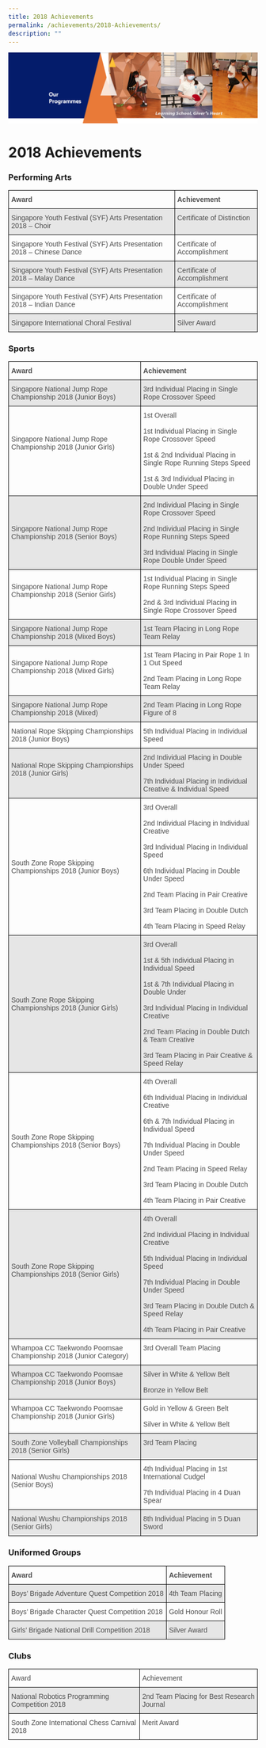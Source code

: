 ```yaml
---
title: 2018 Achievements
permalink: /achievements/2018-Achievements/
description: ""
---
```

![](/images/OurProgrammes.png)

2018 Achievements
=================

### Performing Arts

<style type="text/css">
.tg  {border-collapse:collapse;border-spacing:0;}
.tg td{border-color:black;border-style:solid;border-width:1px;font-family:Arial, sans-serif;font-size:14px;
  overflow:hidden;padding:10px 5px;word-break:normal;}
.tg th{border-color:black;border-style:solid;border-width:1px;font-family:Arial, sans-serif;font-size:14px;
  font-weight:normal;overflow:hidden;padding:10px 5px;word-break:normal;}
.tg .tg-q6nq{color:#4C4C4C;text-align:left;vertical-align:top}
.tg .tg-br2o{background-color:#E6E6E6;color:#4C4C4C;text-align:left;vertical-align:top}
.tg .tg-gpqx{color:#4C4C4C;font-weight:bold;text-align:left;vertical-align:top}
</style>
<table class="tg">
<thead>
  <tr>
    <th class="tg-gpqx">Award</th>
    <th class="tg-gpqx">Achievement</th>
  </tr>
</thead>
<tbody>
  <tr>
    <td class="tg-br2o">Singapore Youth Festival (SYF) Arts Presentation 2018 – Choir</td>
    <td class="tg-br2o">Certificate of Distinction</td>
  </tr>
  <tr>
    <td class="tg-q6nq">Singapore Youth Festival (SYF) Arts Presentation 2018 – Chinese Dance</td>
    <td class="tg-q6nq">Certificate of Accomplishment</td>
  </tr>
  <tr>
    <td class="tg-br2o">Singapore Youth Festival (SYF) Arts Presentation 2018 – Malay Dance</td>
    <td class="tg-br2o">Certificate of Accomplishment</td>
  </tr>
  <tr>
    <td class="tg-q6nq">Singapore Youth Festival (SYF) Arts Presentation 2018 – Indian Dance</td>
    <td class="tg-q6nq">Certificate of Accomplishment</td>
  </tr>
  <tr>
    <td class="tg-br2o">Singapore International Choral Festival</td>
    <td class="tg-br2o">Silver Award</td>
  </tr>
</tbody>
</table>


### Sports

<style type="text/css">
.tg  {border-collapse:collapse;border-spacing:0;}
.tg td{border-color:black;border-style:solid;border-width:1px;font-family:Arial, sans-serif;font-size:14px;
  overflow:hidden;padding:10px 5px;word-break:normal;}
.tg th{border-color:black;border-style:solid;border-width:1px;font-family:Arial, sans-serif;font-size:14px;
  font-weight:normal;overflow:hidden;padding:10px 5px;word-break:normal;}
.tg .tg-q6nq{color:#4C4C4C;text-align:left;vertical-align:top}
.tg .tg-br2o{background-color:#E6E6E6;color:#4C4C4C;text-align:left;vertical-align:top}
.tg .tg-gpqx{color:#4C4C4C;font-weight:bold;text-align:left;vertical-align:top}
</style>
<table class="tg">
<thead>
  <tr>
    <th class="tg-gpqx">Award</th>
    <th class="tg-gpqx">Achievement</th>
  </tr>
</thead>
<tbody>
  <tr>
    <td class="tg-br2o">Singapore National Jump Rope Championship 2018 (Junior Boys)</td>
    <td class="tg-br2o">3rd Individual Placing in Single Rope Crossover Speed</td>
  </tr>
  <tr>
    <td class="tg-q6nq"><br><br><br>Singapore National Jump Rope Championship 2018 (Junior Girls)</td>
    <td class="tg-q6nq">1st Overall<br><br>1st Individual Placing in Single Rope Crossover Speed<br><br>1st &amp; 2nd Individual Placing in Single Rope Running Steps Speed<br><br>1st &amp; 3rd Individual Placing in Double Under Speed</td>
  </tr>
  <tr>
    <td class="tg-br2o"><br><br><br>Singapore National Jump Rope Championship 2018 (Senior Boys)</td>
    <td class="tg-br2o">2nd Individual Placing in Single Rope Crossover Speed<br><br>2nd Individual Placing in Single Rope Running Steps Speed<br><br>3rd Individual Placing in Single Rope Double Under Speed</td>
  </tr>
  <tr>
    <td class="tg-q6nq"><br>Singapore National Jump Rope Championship 2018 (Senior Girls)</td>
    <td class="tg-q6nq">1st Individual Placing in Single Rope Running Steps Speed<br><br>2nd &amp; 3rd Individual Placing in Single Rope Crossover Speed</td>
  </tr>
  <tr>
    <td class="tg-br2o">Singapore National Jump Rope Championship 2018 (Mixed Boys)</td>
    <td class="tg-br2o">1st Team Placing in Long Rope Team Relay</td>
  </tr>
  <tr>
    <td class="tg-q6nq"><br>Singapore National Jump Rope Championship 2018 (Mixed Girls)</td>
    <td class="tg-q6nq">1st Team Placing in Pair Rope 1 In 1 Out Speed<br><br>2nd Team Placing in Long Rope Team Relay</td>
  </tr>
  <tr>
    <td class="tg-br2o">Singapore National Jump Rope Championship 2018 (Mixed)</td>
    <td class="tg-br2o">2nd Team Placing in Long Rope Figure of 8</td>
  </tr>
  <tr>
    <td class="tg-q6nq">National Rope Skipping Championships 2018 (Junior Boys)</td>
    <td class="tg-q6nq">5th Individual Placing in Individual Speed</td>
  </tr>
  <tr>
    <td class="tg-br2o"><br>National Rope Skipping Championships 2018 (Junior Girls)</td>
    <td class="tg-br2o">2nd Individual Placing in Double Under Speed<br><br>7th Individual Placing in Individual Creative &amp; Individual Speed</td>
  </tr>
  <tr>
    <td class="tg-q6nq"><br><br><br><br><br><br><br>South Zone Rope Skipping Championships 2018 (Junior Boys)</td>
    <td class="tg-q6nq">3rd Overall<br><br>2nd Individual Placing in Individual Creative<br><br>3rd Individual Placing in Individual Speed<br><br>6th Individual Placing in Double Under Speed<br><br>2nd Team Placing in Pair Creative<br><br>3rd Team Placing in Double Dutch<br><br>4th Team Placing in Speed Relay</td>
  </tr>
  <tr>
    <td class="tg-br2o"><br><br><br><br><br><br><br>South Zone Rope Skipping Championships 2018 (Junior Girls)</td>
    <td class="tg-br2o">3rd Overall<br><br>1st &amp; 5th Individual Placing in Individual Speed<br><br>1st &amp; 7th Individual Placing in Double Under<br><br>3rd Individual Placing in Individual Creative<br><br>2nd Team Placing in Double Dutch &amp; Team Creative<br><br>3rd Team Placing in Pair Creative &amp; Speed Relay</td>
  </tr>
  <tr>
    <td class="tg-q6nq"><br><br><br><br><br><br><br>South Zone Rope Skipping Championships 2018 (Senior Boys)</td>
    <td class="tg-q6nq">4th Overall<br><br>6th Individual Placing in Individual Creative<br><br>6th &amp; 7th Individual Placing in Individual Speed<br><br>7th Individual Placing in Double Under Speed<br><br>2nd Team Placing in Speed Relay<br><br>3rd Team Placing in Double Dutch<br><br>4th Team Placing in Pair Creative</td>
  </tr>
  <tr>
    <td class="tg-br2o"><br><br><br><br><br><br>South Zone Rope Skipping Championships 2018 (Senior Girls)</td>
    <td class="tg-br2o">4th Overall<br><br>2nd Individual Placing in Individual Creative<br><br>5th Individual Placing in Individual Speed<br><br>7th Individual Placing in Double Under Speed<br><br>3rd Team Placing in Double Dutch &amp; Speed Relay<br><br>4th Team Placing in Pair Creative</td>
  </tr>
  <tr>
    <td class="tg-q6nq">Whampoa CC Taekwondo Poomsae Championship 2018 (Junior Category)</td>
    <td class="tg-q6nq">3rd Overall Team Placing</td>
  </tr>
  <tr>
    <td class="tg-br2o">Whampoa CC Taekwondo Poomsae Championship 2018 (Junior Boys)</td>
    <td class="tg-br2o">Silver in White &amp; Yellow Belt<br><br>Bronze in Yellow Belt</td>
  </tr>
  <tr>
    <td class="tg-q6nq">Whampoa CC Taekwondo Poomsae Championship 2018 (Junior Girls)</td>
    <td class="tg-q6nq">Gold in Yellow &amp; Green Belt<br><br>Silver in White &amp; Yellow Belt</td>
  </tr>
  <tr>
    <td class="tg-br2o">South Zone Volleyball Championships 2018 (Senior Girls)</td>
    <td class="tg-br2o">3rd Team Placing</td>
  </tr>
  <tr>
    <td class="tg-q6nq"><br>National Wushu Championships 2018 (Senior Boys)</td>
    <td class="tg-q6nq">4th Individual Placing in 1st International Cudgel<br><br>7th Individual Placing in 4 Duan Spear</td>
  </tr>
  <tr>
    <td class="tg-br2o">National Wushu Championships 2018 (Senior Girls)</td>
    <td class="tg-br2o">8th Individual Placing in 5 Duan Sword</td>
  </tr>
</tbody>
</table>


### Uniformed Groups

<style type="text/css">
.tg  {border-collapse:collapse;border-spacing:0;}
.tg td{border-color:black;border-style:solid;border-width:1px;font-family:Arial, sans-serif;font-size:14px;
  overflow:hidden;padding:10px 5px;word-break:normal;}
.tg th{border-color:black;border-style:solid;border-width:1px;font-family:Arial, sans-serif;font-size:14px;
  font-weight:normal;overflow:hidden;padding:10px 5px;word-break:normal;}
.tg .tg-q6nq{color:#4C4C4C;text-align:left;vertical-align:top}
.tg .tg-br2o{background-color:#E6E6E6;color:#4C4C4C;text-align:left;vertical-align:top}
.tg .tg-gpqx{color:#4C4C4C;font-weight:bold;text-align:left;vertical-align:top}
</style>
<table class="tg">
<thead>
  <tr>
    <th class="tg-gpqx">Award</th>
    <th class="tg-gpqx">Achievement</th>
  </tr>
</thead>
<tbody>
  <tr>
    <td class="tg-br2o">Boys’ Brigade Adventure Quest Competition 2018</td>
    <td class="tg-br2o">4th Team Placing</td>
  </tr>
  <tr>
    <td class="tg-q6nq">Boys’ Brigade Character Quest Competition 2018</td>
    <td class="tg-q6nq">Gold Honour Roll</td>
  </tr>
  <tr>
    <td class="tg-br2o">Girls’ Brigade National Drill Competition 2018</td>
    <td class="tg-br2o">Silver Award</td>
  </tr>
</tbody>
</table>


### Clubs

<style type="text/css">
.tg  {border-collapse:collapse;border-spacing:0;}
.tg td{border-color:black;border-style:solid;border-width:1px;font-family:Arial, sans-serif;font-size:14px;
  overflow:hidden;padding:10px 5px;word-break:normal;}
.tg th{border-color:black;border-style:solid;border-width:1px;font-family:Arial, sans-serif;font-size:14px;
  font-weight:normal;overflow:hidden;padding:10px 5px;word-break:normal;}
.tg .tg-q6nq{color:#4C4C4C;text-align:left;vertical-align:top}
.tg .tg-br2o{background-color:#E6E6E6;color:#4C4C4C;text-align:left;vertical-align:top}
</style>
<table class="tg">
<thead>
  <tr>
    <th class="tg-q6nq">Award</th>
    <th class="tg-q6nq">Achievement</th>
  </tr>
</thead>
<tbody>
  <tr>
    <td class="tg-br2o">National Robotics Programming Competition 2018</td>
    <td class="tg-br2o">2nd Team Placing for Best Research Journal</td>
  </tr>
  <tr>
    <td class="tg-q6nq">South Zone International Chess Carnival 2018</td>
    <td class="tg-q6nq">Merit Award</td>
  </tr>
</tbody>
</table>
